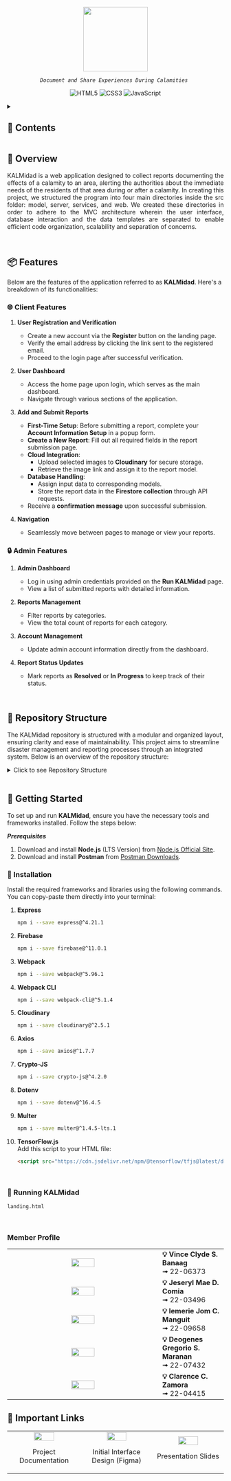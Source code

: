 <p align="center">
 <img src="https://iili.io/38aMAVs.gif" height="150"</a>
</p>
<p align="center">
    <em><code>Document and Share Experiences During Calamities </code></em>
</p>
<p align="center">
  <img src="https://img.shields.io/badge/HTML5-E34F26.svg?style=flat-square&logo=HTML5&logoColor=white" alt="HTML5" />
  <img src="https://img.shields.io/badge/CSS3-1572B6.svg?style=flat-square&logo=CSS3&logoColor=white" alt="CSS3" />
  <img src="https://img.shields.io/badge/JavaScript-F7DF1E.svg?style=flat-square&logo=JavaScript&logoColor=black" alt="JavaScript" />
</p>

<details>
	
<summary><h2>🔎 Contents</h2></summary>

- [Overview](#-overview)
- [Features](#-features)
  - [Client Features](#-client-features)
  - [Admin Features](#-admin-features)
- [Repository Structure](#-repository-structure)
- [Getting Started](#-getting-started)
  - [Installation](#-installation)
  - [Running KALMidad](#-running-kalmidad)
- [Member Profile](#members)

</details>

## 📍 Overview

<div align="justify">
	
KALMidad is a web application designed to collect reports documenting the effects of a calamity to an area, alerting the authorities about the immediate needs of the residents of that area during or after a calamity. In creating this project, we structured the program into four main directories inside the src folder: model, server, services, and web. We created these directories in order to adhere to the MVC architecture wherein the user interface, database interaction and the data templates are separated to enable efficient code organization, scalability and separation of concerns. 

</div>
<br>

## 📦 Features

Below are the features of the application referred to as **KALMidad**. Here's a breakdown of its functionalities:

### 🌐 Client Features
1. **User Registration and Verification**
   - Create a new account via the **Register** button on the landing page.
   - Verify the email address by clicking the link sent to the registered email.
   - Proceed to the login page after successful verification.

2. **User Dashboard**
   - Access the home page upon login, which serves as the main dashboard.
   - Navigate through various sections of the application.

3. **Add and Submit Reports**
   - **First-Time Setup**: Before submitting a report, complete your **Account Information Setup** in a popup form.
   - **Create a New Report**: Fill out all required fields in the report submission page.
   - **Cloud Integration**:
     - Upload selected images to **Cloudinary** for secure storage.
     - Retrieve the image link and assign it to the report model.
   - **Database Handling**:
     - Assign input data to corresponding models.
     - Store the report data in the **Firestore collection** through API requests.
   - Receive a **confirmation message** upon successful submission.

4. **Navigation**
   - Seamlessly move between pages to manage or view your reports.

### 🔒 Admin Features
1. **Admin Dashboard**
   - Log in using admin credentials provided on the **Run KALMidad** page.
   - View a list of submitted reports with detailed information.

2. **Reports Management**
   - Filter reports by categories.
   - View the total count of reports for each category.

3. **Account Management**
   - Update admin account information directly from the dashboard.

4. **Report Status Updates**
   - Mark reports as **Resolved** or **In Progress** to keep track of their status.
<br>

## 📂 Repository Structure

The KALMidad repository is structured with a modular and organized layout, ensuring clarity and ease of maintainability. This project aims to streamline disaster management and reporting processes through an integrated system. Below is an overview of the repository structure:

<details closed> <summary>Click to see Repository Structure</summary>

```sh

└── KALMidad/
    └── src
        ├── model
        │   ├── report-details.js
        │   ├── user-credentials.js
        ├── server
        │   ├── controller
        │   │   ├── image-server-controller.js
        │   │   ├── user-controller.js
        │   │   ├── user-credential.js
        │   ├── database
        │   │   ├── firebase-config.js
        │   │   ├── image-server.js
        │   │   ├── init-multer.js
        │   │   ├── user-auth.js
        │   │   ├── user-credential.js
        │   ├── route
        │   │   ├── data-route.js
        │   │   ├── use-route.js
        ├── services
        │   ├── image-models/flood
        │   │   ├── metadata.json
        │   │   ├── model.json
        │   │   ├── weights.bin
        │   ├── cipher.js
        │   ├── converter.js
        │   ├── image-severity-processor.js
        │   ├── request.js
        │   ├── string-validator.js
        ├── web
        │   ├── assets
        │   ├── presenter
        │   │   ├── add-report.js
        │   │   ├── home-admin.js
        │   │   ├── home-client.js
        │   │   ├── home-skeleton.js
        │   │   ├── landing.js
        │   │   ├── location.js
        │   │   ├── login.js
        │   │   ├── manage-reports.js
        │   │   ├── recent-asssessments.js
        │   │   ├── signup.js
        │   │   ├── user-profile.js
        │   ├── structure
        │   │   ├── add-report.html
        │   │   ├── home-admin.html
        │   │   ├── home-client.html
        │   │   ├── home-skeleton.html
        │   │   ├── landing.html
        │   │   ├── login.html
        │   │   ├── manage-reports.html
        │   │   ├── message-panel.html
        │   │   ├── recent-assessment.html
        │   │   ├── signup-confirmation.html
        │   │   ├── signup.html
        │   │   ├── user-profile.html
        │   ├── styling
        │   │   ├── add-report.css
        │   │   ├── assessment.css
        │   │   ├── home-admin.css
        │   │   ├── home-client.css
        │   │   ├── home-skeleton.css
        │   │   ├── home.css
        │   │   ├── landing.css
        │   │   ├── login.css
        │   │   ├── manage-assessment.css
        │   │   ├── recent-assessment.css
        │   │   ├── setup-account-popup.css
        │   │   ├── signup-confirmation.css
        │   │   ├── user-profile.css
    ├── package-lock.json
    ├── package.json
    ├── webpack.config.cjs
    ├── README.md


```
</details>
<br>

## 🚀 Getting Started

To set up and run **KALMidad**, ensure you have the necessary tools and frameworks installed. Follow the steps below:

***Prerequisites***

1. Download and install **Node.js** (LTS Version) from [Node.js Official Site](https://nodejs.org/en).
2. Download and install **Postman** from [Postman Downloads](https://www.postman.com/downloads/).

### 🔧 Installation

Install the required frameworks and libraries using the following commands. You can copy-paste them directly into your terminal:

1. **Express**
   ```bash
   npm i --save express@^4.21.1
2. **Firebase**
   ```bash
   npm i --save firebase@^11.0.1
3. **Webpack**
   ```bash
   npm i --save webpack@^5.96.1
4. **Webpack CLI**
   ```bash
   npm i --save webpack-cli@^5.1.4
5. **Cloudinary**
   ```bash
   npm i --save cloudinary@^2.5.1
6. **Axios**
   ```bash
   npm i --save axios@^1.7.7
7. **Crypto-JS**
   ```bash
   npm i --save crypto-js@^4.2.0
8. **Dotenv**
   ```bash
   npm i --save dotenv@^16.4.5
9. **Multer**
   ```bash
   npm i --save multer@^1.4.5-lts.1
10. **TensorFlow.js**  
    Add this script to your HTML file:
    ```html
    <script src="https://cdn.jsdelivr.net/npm/@tensorflow/tfjs@latest/dist/tf.min.js"></script>
    ```

    <br>
   
### 🤖 Running KALMidad

```sh
landing.html
```

<br>

### <a name="members"></a>
### Member Profile

<div align="center">

<table width="100%">
  <tr>
    <td width="70%" align="center">
      <img src="https://i.ibb.co/MZMmvPN/Passport-Picture-1-removebg-preview.png" width=40%">
    </td>
    <td>
      <strong>💡 Vince Clyde S. Banaag</strong><br>
      ➟ 22-06373
    </td>
  </tr>
  <tr>
    <td align="center">
      <img src="https://iili.io/38aO8Pt.jpg"  width=40%">
    </td>
    <td>
      <strong>💡 Jeseryl Mae D. Comia</strong><br>
      ➟ 22-03496
    </td>
  </tr>
  <tr>
    <td align="center">
      <img src="https://iili.io/38lfJRI.png"  width=40%">
    </td>
    <td>
      <strong>💡 Iemerie Jom C. Manguit</strong><br>
      ➟ 22-09658
    </td>
  </tr>
  <tr>
    <td align="center">
      <img src="https://iili.io/38aNbyv.jpg"  width=40%">
    </td>
    <td>
      <strong>💡 Deogenes Gregorio S. Maranan</strong><br>
      ➟ 22-07432
    </td>
  </tr>
  <tr>
    <td align="center">
      <img src="https://iili.io/38lHswb.png"  width=40%">
    </td>
    <td>
      <strong>💡 Clarence C. Zamora</strong><br>
      ➟ 22-04415
    </td>
  </tr>
</table>

</div>

### <a name="links"></a>
## 🔗 Important Links

<div align="center">
<table width="100%">
   <tr>
      <td width="25%">
         <div align="center">
            <a href="https://docs.google.com/document/d/1UGmG2grI9_qhyXu5an-qhn29iZxMONCByqPgvDas5cE/edit?usp=sharing">
               <img src="https://i.ibb.co/HLyN6mr/9746449.png" width="55%">
            </a>
            <p>Project Documentation</p>
         </div>
      </td>
      <td width="25%">
         <div align="center">
            <a href="https://www.figma.com/proto/kvVTjMtBxn3BxBEt7yKiMC/RAPID?node-id=1-3&t=fUxihvhNzw4plitc-1">
               <img src="https://i.ibb.co/ZJKs3pm/4595100.png" width="55%">
            </a>
            <p>Initial Interface Design (Figma)</p>
         </div>
      </td>
      <td width="25%">
         <div align="center">
            <a href="#">
               <img src="https://i.ibb.co/JK5jTgY/5651475.png" width="55%">
            </a>
            <p>Presentation Slides</p>
         </div>
      </td>
   </tr>
</table>
</div>



